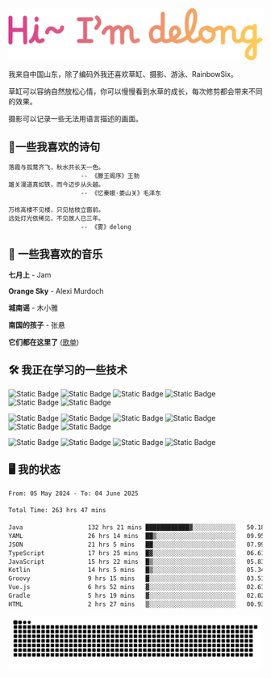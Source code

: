 ![hi](hi.svg)

我来自中国山东，除了编码外我还喜欢草缸、摄影、游泳、RainbowSix。

草缸可以容纳自然放松心情，你可以慢慢看到水草的成长，每次修剪都会带来不同的效果。

摄影可以记录一些无法用语言描述的画面。

## 📖一些我喜欢的诗句

```text
落霞与孤鹜齐飞，秋水共长天一色。
					-- 《滕王阁序》王勃
雄关漫道真如铁，而今迈步从头越。
					-- 《忆秦娥·娄山关》毛泽东
					
万栋高楼不见楼，只见枯枝立窗前。
远处灯光依稀见，不见故人已三年。
					-- 《雾》delong
```

## 🎵 一些我喜欢的音乐

**七月上** - Jam

**Orange Sky** - Alexi Murdoch

**城南谣** - 木小雅

**南国的孩子** - 张悬

**它们都在这里了**
([歌单](https://y.music.163.com/m/playlist?app_version=8.9.90&id=2086393068&userid=1360983921&dlt=0846&creatorId=1360983921))

## 🛠️ 我正在学习的一些技术

![Static Badge](https://img.shields.io/badge/spring-black?logo=spring)
![Static Badge](https://img.shields.io/badge/springboot-black?logo=springboot)
![Static Badge](https://img.shields.io/badge/gradle-black?logo=gradle)
![Static Badge](https://img.shields.io/badge/maven-black?logo=apachemaven)
![Static Badge](https://img.shields.io/badge/linux-black?logo=linux)
![Static Badge](https://img.shields.io/badge/mysql-black?logo=mysql)

![Static Badge](https://img.shields.io/badge/docker-black?logo=docker)
![Static Badge](https://img.shields.io/badge/redis-black?logo=redis)
![Static Badge](https://img.shields.io/badge/git-black?logo=git)
![Static Badge](https://img.shields.io/badge/github-black?logo=github)
![Static Badge](https://img.shields.io/badge/vue-black?logo=vuedotjs)
![Static Badge](https://img.shields.io/badge/typescript-black?logo=typescript)

![Static Badge](https://img.shields.io/badge/npm-black?logo=npm)
![Static Badge](https://img.shields.io/badge/pnpm-black?logo=pnpm)
![Static Badge](https://img.shields.io/badge/vite-black?logo=vite)
![Static Badge](https://img.shields.io/badge/antdesign-black?logo=antdesign)

## 🖥️ 我的状态

<!--START_SECTION:waka-->

```txt
From: 05 May 2024 - To: 04 June 2025

Total Time: 263 hrs 47 mins

Java                  132 hrs 21 mins ████████████▓░░░░░░░░░░░░   50.18 %
YAML                  26 hrs 14 mins  ██▒░░░░░░░░░░░░░░░░░░░░░░   09.95 %
JSON                  21 hrs 5 mins   ██░░░░░░░░░░░░░░░░░░░░░░░   07.99 %
TypeScript            17 hrs 25 mins  █▓░░░░░░░░░░░░░░░░░░░░░░░   06.61 %
JavaScript            15 hrs 22 mins  █▒░░░░░░░░░░░░░░░░░░░░░░░   05.83 %
Kotlin                14 hrs 5 mins   █▒░░░░░░░░░░░░░░░░░░░░░░░   05.34 %
Groovy                9 hrs 15 mins   █░░░░░░░░░░░░░░░░░░░░░░░░   03.51 %
Vue.js                6 hrs 52 mins   ▓░░░░░░░░░░░░░░░░░░░░░░░░   02.61 %
Gradle                5 hrs 19 mins   ▓░░░░░░░░░░░░░░░░░░░░░░░░   02.02 %
HTML                  2 hrs 27 mins   ▒░░░░░░░░░░░░░░░░░░░░░░░░   00.93 %
```

<!--END_SECTION:waka-->

<picture>
  <source media="(prefers-color-scheme: dark)" srcset="https://raw.githubusercontent.com/Contour-D/Contour-D/output/github-snake-dark.svg" />
  <source media="(prefers-color-scheme: light)" srcset="https://raw.githubusercontent.com/Contour-D/Contour-D/output/github-snake.svg" />
  <img alt="github-snake" src="https://raw.githubusercontent.com/Contour-D/Contour-D/output/github-snake.svg" />
</picture>